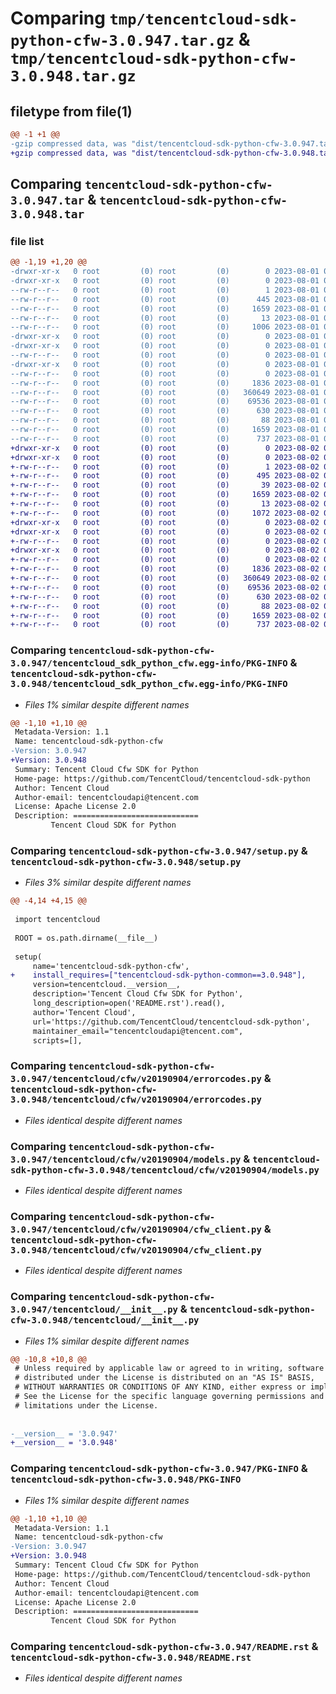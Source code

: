 # Comparing `tmp/tencentcloud-sdk-python-cfw-3.0.947.tar.gz` & `tmp/tencentcloud-sdk-python-cfw-3.0.948.tar.gz`

## filetype from file(1)

```diff
@@ -1 +1 @@
-gzip compressed data, was "dist/tencentcloud-sdk-python-cfw-3.0.947.tar", last modified: Tue Aug  1 00:33:17 2023, max compression
+gzip compressed data, was "dist/tencentcloud-sdk-python-cfw-3.0.948.tar", last modified: Wed Aug  2 00:25:51 2023, max compression
```

## Comparing `tencentcloud-sdk-python-cfw-3.0.947.tar` & `tencentcloud-sdk-python-cfw-3.0.948.tar`

### file list

```diff
@@ -1,19 +1,20 @@
-drwxr-xr-x   0 root         (0) root         (0)        0 2023-08-01 00:33:17.000000 tencentcloud-sdk-python-cfw-3.0.947/
-drwxr-xr-x   0 root         (0) root         (0)        0 2023-08-01 00:33:17.000000 tencentcloud-sdk-python-cfw-3.0.947/tencentcloud_sdk_python_cfw.egg-info/
--rw-r--r--   0 root         (0) root         (0)        1 2023-08-01 00:33:17.000000 tencentcloud-sdk-python-cfw-3.0.947/tencentcloud_sdk_python_cfw.egg-info/dependency_links.txt
--rw-r--r--   0 root         (0) root         (0)      445 2023-08-01 00:33:17.000000 tencentcloud-sdk-python-cfw-3.0.947/tencentcloud_sdk_python_cfw.egg-info/SOURCES.txt
--rw-r--r--   0 root         (0) root         (0)     1659 2023-08-01 00:33:17.000000 tencentcloud-sdk-python-cfw-3.0.947/tencentcloud_sdk_python_cfw.egg-info/PKG-INFO
--rw-r--r--   0 root         (0) root         (0)       13 2023-08-01 00:33:17.000000 tencentcloud-sdk-python-cfw-3.0.947/tencentcloud_sdk_python_cfw.egg-info/top_level.txt
--rw-r--r--   0 root         (0) root         (0)     1006 2023-08-01 00:33:16.000000 tencentcloud-sdk-python-cfw-3.0.947/setup.py
-drwxr-xr-x   0 root         (0) root         (0)        0 2023-08-01 00:33:17.000000 tencentcloud-sdk-python-cfw-3.0.947/tencentcloud/
-drwxr-xr-x   0 root         (0) root         (0)        0 2023-08-01 00:33:17.000000 tencentcloud-sdk-python-cfw-3.0.947/tencentcloud/cfw/
--rw-r--r--   0 root         (0) root         (0)        0 2023-08-01 00:33:16.000000 tencentcloud-sdk-python-cfw-3.0.947/tencentcloud/cfw/__init__.py
-drwxr-xr-x   0 root         (0) root         (0)        0 2023-08-01 00:33:17.000000 tencentcloud-sdk-python-cfw-3.0.947/tencentcloud/cfw/v20190904/
--rw-r--r--   0 root         (0) root         (0)        0 2023-08-01 00:33:16.000000 tencentcloud-sdk-python-cfw-3.0.947/tencentcloud/cfw/v20190904/__init__.py
--rw-r--r--   0 root         (0) root         (0)     1836 2023-08-01 00:33:16.000000 tencentcloud-sdk-python-cfw-3.0.947/tencentcloud/cfw/v20190904/errorcodes.py
--rw-r--r--   0 root         (0) root         (0)   360649 2023-08-01 00:33:16.000000 tencentcloud-sdk-python-cfw-3.0.947/tencentcloud/cfw/v20190904/models.py
--rw-r--r--   0 root         (0) root         (0)    69536 2023-08-01 00:33:16.000000 tencentcloud-sdk-python-cfw-3.0.947/tencentcloud/cfw/v20190904/cfw_client.py
--rw-r--r--   0 root         (0) root         (0)      630 2023-08-01 00:33:16.000000 tencentcloud-sdk-python-cfw-3.0.947/tencentcloud/__init__.py
--rw-r--r--   0 root         (0) root         (0)       88 2023-08-01 00:33:17.000000 tencentcloud-sdk-python-cfw-3.0.947/setup.cfg
--rw-r--r--   0 root         (0) root         (0)     1659 2023-08-01 00:33:17.000000 tencentcloud-sdk-python-cfw-3.0.947/PKG-INFO
--rw-r--r--   0 root         (0) root         (0)      737 2023-08-01 00:33:16.000000 tencentcloud-sdk-python-cfw-3.0.947/README.rst
+drwxr-xr-x   0 root         (0) root         (0)        0 2023-08-02 00:25:51.000000 tencentcloud-sdk-python-cfw-3.0.948/
+drwxr-xr-x   0 root         (0) root         (0)        0 2023-08-02 00:25:51.000000 tencentcloud-sdk-python-cfw-3.0.948/tencentcloud_sdk_python_cfw.egg-info/
+-rw-r--r--   0 root         (0) root         (0)        1 2023-08-02 00:25:51.000000 tencentcloud-sdk-python-cfw-3.0.948/tencentcloud_sdk_python_cfw.egg-info/dependency_links.txt
+-rw-r--r--   0 root         (0) root         (0)      495 2023-08-02 00:25:51.000000 tencentcloud-sdk-python-cfw-3.0.948/tencentcloud_sdk_python_cfw.egg-info/SOURCES.txt
+-rw-r--r--   0 root         (0) root         (0)       39 2023-08-02 00:25:51.000000 tencentcloud-sdk-python-cfw-3.0.948/tencentcloud_sdk_python_cfw.egg-info/requires.txt
+-rw-r--r--   0 root         (0) root         (0)     1659 2023-08-02 00:25:51.000000 tencentcloud-sdk-python-cfw-3.0.948/tencentcloud_sdk_python_cfw.egg-info/PKG-INFO
+-rw-r--r--   0 root         (0) root         (0)       13 2023-08-02 00:25:51.000000 tencentcloud-sdk-python-cfw-3.0.948/tencentcloud_sdk_python_cfw.egg-info/top_level.txt
+-rw-r--r--   0 root         (0) root         (0)     1072 2023-08-02 00:25:51.000000 tencentcloud-sdk-python-cfw-3.0.948/setup.py
+drwxr-xr-x   0 root         (0) root         (0)        0 2023-08-02 00:25:51.000000 tencentcloud-sdk-python-cfw-3.0.948/tencentcloud/
+drwxr-xr-x   0 root         (0) root         (0)        0 2023-08-02 00:25:51.000000 tencentcloud-sdk-python-cfw-3.0.948/tencentcloud/cfw/
+-rw-r--r--   0 root         (0) root         (0)        0 2023-08-02 00:25:51.000000 tencentcloud-sdk-python-cfw-3.0.948/tencentcloud/cfw/__init__.py
+drwxr-xr-x   0 root         (0) root         (0)        0 2023-08-02 00:25:51.000000 tencentcloud-sdk-python-cfw-3.0.948/tencentcloud/cfw/v20190904/
+-rw-r--r--   0 root         (0) root         (0)        0 2023-08-02 00:25:51.000000 tencentcloud-sdk-python-cfw-3.0.948/tencentcloud/cfw/v20190904/__init__.py
+-rw-r--r--   0 root         (0) root         (0)     1836 2023-08-02 00:25:51.000000 tencentcloud-sdk-python-cfw-3.0.948/tencentcloud/cfw/v20190904/errorcodes.py
+-rw-r--r--   0 root         (0) root         (0)   360649 2023-08-02 00:25:51.000000 tencentcloud-sdk-python-cfw-3.0.948/tencentcloud/cfw/v20190904/models.py
+-rw-r--r--   0 root         (0) root         (0)    69536 2023-08-02 00:25:51.000000 tencentcloud-sdk-python-cfw-3.0.948/tencentcloud/cfw/v20190904/cfw_client.py
+-rw-r--r--   0 root         (0) root         (0)      630 2023-08-02 00:25:51.000000 tencentcloud-sdk-python-cfw-3.0.948/tencentcloud/__init__.py
+-rw-r--r--   0 root         (0) root         (0)       88 2023-08-02 00:25:51.000000 tencentcloud-sdk-python-cfw-3.0.948/setup.cfg
+-rw-r--r--   0 root         (0) root         (0)     1659 2023-08-02 00:25:51.000000 tencentcloud-sdk-python-cfw-3.0.948/PKG-INFO
+-rw-r--r--   0 root         (0) root         (0)      737 2023-08-02 00:25:51.000000 tencentcloud-sdk-python-cfw-3.0.948/README.rst
```

### Comparing `tencentcloud-sdk-python-cfw-3.0.947/tencentcloud_sdk_python_cfw.egg-info/PKG-INFO` & `tencentcloud-sdk-python-cfw-3.0.948/tencentcloud_sdk_python_cfw.egg-info/PKG-INFO`

 * *Files 1% similar despite different names*

```diff
@@ -1,10 +1,10 @@
 Metadata-Version: 1.1
 Name: tencentcloud-sdk-python-cfw
-Version: 3.0.947
+Version: 3.0.948
 Summary: Tencent Cloud Cfw SDK for Python
 Home-page: https://github.com/TencentCloud/tencentcloud-sdk-python
 Author: Tencent Cloud
 Author-email: tencentcloudapi@tencent.com
 License: Apache License 2.0
 Description: ============================
         Tencent Cloud SDK for Python
```

### Comparing `tencentcloud-sdk-python-cfw-3.0.947/setup.py` & `tencentcloud-sdk-python-cfw-3.0.948/setup.py`

 * *Files 3% similar despite different names*

```diff
@@ -4,14 +4,15 @@
 
 import tencentcloud
 
 ROOT = os.path.dirname(__file__)
 
 setup(
     name='tencentcloud-sdk-python-cfw',
+    install_requires=["tencentcloud-sdk-python-common==3.0.948"],
     version=tencentcloud.__version__,
     description='Tencent Cloud Cfw SDK for Python',
     long_description=open('README.rst').read(),
     author='Tencent Cloud',
     url='https://github.com/TencentCloud/tencentcloud-sdk-python',
     maintainer_email="tencentcloudapi@tencent.com",
     scripts=[],
```

### Comparing `tencentcloud-sdk-python-cfw-3.0.947/tencentcloud/cfw/v20190904/errorcodes.py` & `tencentcloud-sdk-python-cfw-3.0.948/tencentcloud/cfw/v20190904/errorcodes.py`

 * *Files identical despite different names*

### Comparing `tencentcloud-sdk-python-cfw-3.0.947/tencentcloud/cfw/v20190904/models.py` & `tencentcloud-sdk-python-cfw-3.0.948/tencentcloud/cfw/v20190904/models.py`

 * *Files identical despite different names*

### Comparing `tencentcloud-sdk-python-cfw-3.0.947/tencentcloud/cfw/v20190904/cfw_client.py` & `tencentcloud-sdk-python-cfw-3.0.948/tencentcloud/cfw/v20190904/cfw_client.py`

 * *Files identical despite different names*

### Comparing `tencentcloud-sdk-python-cfw-3.0.947/tencentcloud/__init__.py` & `tencentcloud-sdk-python-cfw-3.0.948/tencentcloud/__init__.py`

 * *Files 1% similar despite different names*

```diff
@@ -10,8 +10,8 @@
 # Unless required by applicable law or agreed to in writing, software
 # distributed under the License is distributed on an "AS IS" BASIS,
 # WITHOUT WARRANTIES OR CONDITIONS OF ANY KIND, either express or implied.
 # See the License for the specific language governing permissions and
 # limitations under the License.
 
 
-__version__ = '3.0.947'
+__version__ = '3.0.948'
```

### Comparing `tencentcloud-sdk-python-cfw-3.0.947/PKG-INFO` & `tencentcloud-sdk-python-cfw-3.0.948/PKG-INFO`

 * *Files 1% similar despite different names*

```diff
@@ -1,10 +1,10 @@
 Metadata-Version: 1.1
 Name: tencentcloud-sdk-python-cfw
-Version: 3.0.947
+Version: 3.0.948
 Summary: Tencent Cloud Cfw SDK for Python
 Home-page: https://github.com/TencentCloud/tencentcloud-sdk-python
 Author: Tencent Cloud
 Author-email: tencentcloudapi@tencent.com
 License: Apache License 2.0
 Description: ============================
         Tencent Cloud SDK for Python
```

### Comparing `tencentcloud-sdk-python-cfw-3.0.947/README.rst` & `tencentcloud-sdk-python-cfw-3.0.948/README.rst`

 * *Files identical despite different names*

